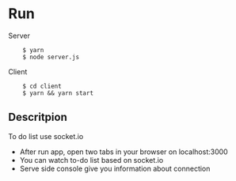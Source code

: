 # Run
Server
```
    $ yarn
    $ node server.js
```

Client
```
    $ cd client 
    $ yarn && yarn start
```

## Descritpion
To do list use socket.io
*   After run app, open two tabs in your browser on localhost:3000
*   You can watch to-do list based on socket.io
*   Serve side console give you information about connection